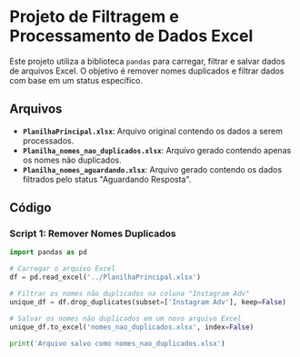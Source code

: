 # Projeto de Filtragem e Processamento de Dados Excel

Este projeto utiliza a biblioteca `pandas` para carregar, filtrar e salvar dados de arquivos Excel. O objetivo é remover nomes duplicados e filtrar dados com base em um status específico.

## Arquivos

- **`PlanilhaPrincipal.xlsx`**: Arquivo original contendo os dados a serem processados.
- **`Planilha_nomes_nao_duplicados.xlsx`**: Arquivo gerado contendo apenas os nomes não duplicados.
- **`Planilha_nomes_aguardando.xlsx`**: Arquivo gerado contendo os dados filtrados pelo status "Aguardando Resposta".

## Código

### Script 1: Remover Nomes Duplicados

```python
import pandas as pd

# Carregar o arquivo Excel
df = pd.read_excel('../PlanilhaPrincipal.xlsx')

# Filtrar os nomes não duplicados na coluna "Instagram Adv"
unique_df = df.drop_duplicates(subset=['Instagram Adv'], keep=False)

# Salvar os nomes não duplicados em um novo arquivo Excel
unique_df.to_excel('nomes_nao_duplicados.xlsx', index=False)

print('Arquivo salvo como nomes_nao_duplicados.xlsx')
